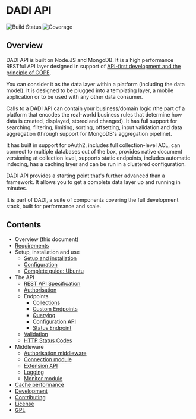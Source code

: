 # DADI API

![Build Status](http://img.shields.io/badge/Release-1.2.1-green.svg?style=flat-square)&nbsp;![Coverage](https://img.shields.io/badge/Coverage-88%-yellow.svg?style=flat-square)

## Overview

DADI API is built on Node.JS and MongoDB. It is a high performance RESTful API layer designed in support of [API-first development and the principle of COPE](https://github.com/dadi/api/blob/docs/docs/apiFirst.md).

You can consider it as the data layer within a platform (including the data model). It is designed to be plugged into a templating layer, a mobile application or to be used with any other data consumer.

Calls to a DADI API can contain your business/domain logic (the part of a platform that encodes the real-world business rules that determine how data is created, displayed, stored and changed). It has full support for searching, filtering, limiting, sorting, offsetting, input validation and data aggregation (through support for MongoDB's aggregation pipeline).

It has built in support for oAuth2, includes full collection-level ACL, can connect to multiple databases out of the box, provides native document versioning at collection level, supports static endpoints, includes automatic indexing, has a caching layer and can be run in a clustered configuration.

DADI API provides a starting point that's further advanced than a framework. It allows you to get a complete data layer up and running in minutes.

It is part of DADI, a suite of components covering the full development stack, built for performance and scale.

## Contents

* Overview (this document)
* [Requirements](https://github.com/dadi/api/blob/docs/docs/requirements.md)
* Setup, installation and use
	* [Setup and installation](https://github.com/dadi/api/blob/docs/docs/setupAndInstallation.md)
	* [Configuration](https://github.com/dadi/api/blob/docs/docs/configuration.md)
	* [Complete guide: Ubuntu](https://github.com/dadi/api/blob/docs/docs/installGuide.ubuntu.md)
* The API
	* [REST API Specification](https://github.com/dadi/api/blob/docs/docs/restApiSpecification.md)
	* [Authorisation](https://github.com/dadi/api/blob/docs/docs/authorisation.md)
	* Endpoints
	  * [Collections](https://github.com/dadi/api/blob/docs/docs/endpointsCollections.md)
	  * [Custom Endpoints](https://github.com/dadi/api/blob/docs/docs/endpointsCustom.md)
	  * [Querying](https://github.com/dadi/api/blob/docs/docs/querying.md)
	  * [Configuration API](https://github.com/dadi/api/blob/docs/docs/configApi.md)
	  * [Status Endpoint](https://github.com/dadi/api/blob/docs/docs/status.md)
	* [Validation](https://github.com/dadi/api/blob/docs/docs/validation.md)
	* [HTTP Status Codes](https://github.com/dadi/api/blob/docs/docs/httpStatuses.md)
* Middleware
	* [Authorisation middleware](https://github.com/dadi/api/blob/docs/docs/authMiddleware.md)
	* [Connection module](https://github.com/dadi/api/blob/docs/docs/connectionModule.md)
	* [Extension API](https://github.com/dadi/api/blob/docs/docs/extensionApi.md)
	* [Logging](https://github.com/dadi/api/blob/docs/docs/logging.md)
	* [Monitor module](https://github.com/dadi/api/blob/docs/docs/monitorModule.md)
* [Cache performance](https://github.com/dadi/api/blob/docs/docs/cachePerformance.md)
* [Development](https://github.com/dadi/api/blob/docs/docs/development.md)
* [Contributing](https://github.com/dadi/api/blob/docs/docs/contributingGuidelines.md)
* [License](https://github.com/dadi/api/blob/docs/docs/license.md)
* [GPL](https://github.com/dadi/api/blob/docs/docs/gpl.md)
